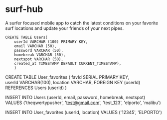 # surf-hub

A surfer focused mobile app to catch the latest conditions on your favorite surf locations and update your friends of your next pipes.



<!-- DATABASE NOTES -->
    CREATE TABLE Users(
        userId VARCHAR (100) PRIMARY KEY, 
        email VARCHAR (50), 
        password VARCHAR (50), 
        homebreak VARCHAR (50), 
        nextspot VARCHAR (50), 
        created_at TIMESTAMP DEFAULT CURRENT_TIMESTAMP), 
        )

  CREATE TABLE User_favorites (
        favId SERIAL PRIMARY KEY,  
        userId VARCHAR(100),
        location VARCHAR, 
        FOREIGN KEY (userId) REFERENCES Users (userId)
    )

<!-- DUMMY DATA -->
INSERT INTO Users (userId, email, password, homebreak, nextspot) VALUES ('theqwertypusher', 'test@gmail.com', 'test_123', 'elporto', 'malibu') 

INSERT INTO User_favorites (userId, location) VALUES ('12345', 'ELPORTO')